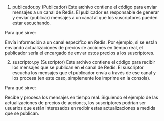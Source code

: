 1. publicador.py (Publicador)
Este archivo contiene el código para enviar mensajes a un canal de Redis. El publicador es responsable de generar y enviar (publicar) mensajes a un canal al que los suscriptores pueden estar escuchando.

Para qué sirve:

Envía información a un canal específico en Redis.
Por ejemplo, si se están enviando actualizaciones de precios de acciones en tiempo real, el publicador sería el encargado de enviar estos precios a los suscriptores.

2. suscriptor.py (Suscriptor)
Este archivo contiene el código para recibir los mensajes que se publican en el canal de Redis. El suscriptor escucha los mensajes que el publicador envía a través de ese canal y los procesa (en este caso, simplemente los imprime en la consola).

Para qué sirve:

Recibe y procesa los mensajes en tiempo real.
Siguiendo el ejemplo de las actualizaciones de precios de acciones, los suscriptores podrían ser usuarios que están interesados en recibir estas actualizaciones a medida que se publican.